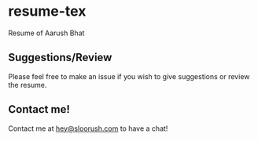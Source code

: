 # resume-tex

Resume of Aarush Bhat

## Suggestions/Review

Please feel free to make an issue if you wish to give suggestions or review the resume.

## Contact me!

Contact me at hey@sloorush.com to have a chat!
